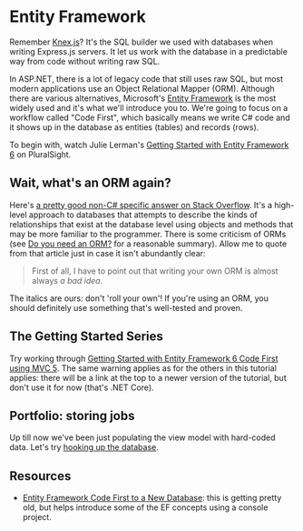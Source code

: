 # Entity Framework

Remember [Knex.js](https://knexjs.org)? It's the SQL builder we used with databases when writing Express.js servers. It let us work with the database in a predictable way from code without writing raw SQL.

In ASP.NET, there is a lot of legacy code that still uses raw SQL, but most modern applications use an Object Relational Mapper (ORM). Although there are various alternatives, Microsoft's [Entity Framework](http://www.entityframeworktutorial.net/what-is-entityframework.aspx) is the most widely used and it's what we'll introduce you to. We're going to focus on a workflow called "Code First", which basically means we write C# code and it shows up in the database as entities (tables) and records (rows).

To begin with, watch Julie Lerman's [Getting Started with Entity Framework 6](https://app.pluralsight.com/player?course=entity-framework-6-getting-started&author=julie-lerman&name=entity-framework-6-getting-started-m1&clip=0&mode=live) on PluralSight.

## Wait, what's an ORM again?

Here's [a pretty good non-C# specific answer on Stack Overflow](http://stackoverflow.com/a/1279678). It's a high-level approach to databases that attempts to describe the kinds of relationships that exist at the database level using objects and methods that may be more familiar to the programmer. There is some criticism of ORMs (see [Do you need an ORM?](http://enterprisecraftsmanship.com/2015/11/30/do-you-need-an-orm/) for a reasonable summary). Allow me to quote from that article just in case it isn't abundantly clear:

> First of all, I have to point out that writing your own ORM is almost always _a bad idea_.

The italics are ours: don't 'roll your own'! If you're using an ORM, you should definitely use something that's well-tested and proven.


## The Getting Started Series

Try working through [Getting Started with Entity Framework 6 Code First using MVC 5](https://www.asp.net/mvc/overview/getting-started/getting-started-with-ef-using-mvc/creating-an-entity-framework-data-model-for-an-asp-net-mvc-application). The same warning applies as for the others in this tutorial applies: there will be a link at the top to a newer version of the tutorial, but don't use it for now (that's .NET Core).


## Portfolio: storing jobs

Up till now we've been just populating the view model with hard-coded data. Let's try [hooking up the database](portfolio/storing-jobs.md).


## Resources

 - [Entity Framework Code First to a New Database](https://msdn.microsoft.com/en-us/data/jj572366): this is getting pretty old, but helps introduce some of the EF concepts using a console project.
